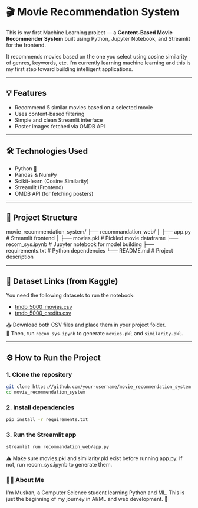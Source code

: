 # 🎬 Movie Recommendation System

This is my first Machine Learning project — a **Content-Based Movie Recommender System** built using Python, Jupyter Notebook, and Streamlit for the frontend.

It recommends movies based on the one you select using cosine similarity of genres, keywords, etc. I'm currently learning machine learning and this is my first step toward building intelligent applications.

---

## 💡 Features

- Recommend 5 similar movies based on a selected movie
- Uses content-based filtering
- Simple and clean Streamlit interface
- Poster images fetched via OMDB API

---

## 🛠 Technologies Used

- Python 🐍
- Pandas & NumPy
- Scikit-learn (Cosine Similarity)
- Streamlit (Frontend)
- OMDB API (for fetching posters)

---

## 📁 Project Structure

movie_recommendation_system/
├── recommandation_web/
│ ├── app.py # Streamlit frontend
│ ├── movies.pkl # Pickled movie dataframe
├── recom_sys.ipynb # Jupyter notebook for model building
├── requirements.txt # Python dependencies
└── README.md # Project description

---

## 🔗 Dataset Links (from Kaggle)

You need the following datasets to run the notebook:

- [tmdb_5000_movies.csv](https://www.kaggle.com/datasets/tmdb/tmdb-movie-metadata)
- [tmdb_5000_credits.csv](https://www.kaggle.com/datasets/tmdb/tmdb-movie-metadata)

📥 Download both CSV files and place them in your project folder.  
🧠 Then, run `recom_sys.ipynb` to generate `movies.pkl` and `similarity.pkl`.

---

## ⚙️ How to Run the Project

### 1. Clone the repository

```bash
git clone https://github.com/your-username/movie_recommendation_system.git
cd movie_recommendation_system 
```
### 2. Install dependencies

```bash
pip install -r requirements.txt
```

### 3. Run the Streamlit app

```bash
streamlit run recommandation_web/app.py
```

⚠️ Make sure movies.pkl and similarity.pkl exist before running app.py.
If not, run recom_sys.ipynb to generate them.

### 👩‍💻 About Me
I'm Muskan, a Computer Science student learning Python and ML.
This is just the beginning of my journey in AI/ML and web development. 🌱
